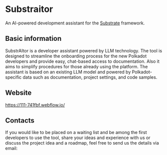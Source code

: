 # Substraitor
An AI-powered development assistant for the [Substrate](https://substrate.io/) framework.

## Basic information
SubstrAItor is a developer assistant powered by LLM technology. The tool is designed to streamline the onboarding process for the new Polkadot developers and provide easy, chat-based access to documentation. Also it aims to simplify procedures for those already using the platform.
The assistant is based on an existing LLM model and powered by Polkadot-specific data such as documentation, project settings, and code samples. 


## Website
https://111-741fbf.webflow.io/

## Contacts
If you would like to be placed on a waiting list and be among the first developers to use the tool, share your ideas and experience with us or discuss the project idea and a roadmap, feel free to send us the details via email: 
